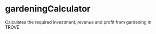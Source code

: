 # gardeningCalculator
Calculates the required investment, revenue and profit from gardening in TROVE
